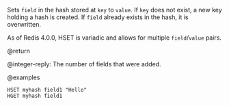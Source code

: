 Sets `field` in the hash stored at `key` to `value`. If `key` does not exist, a
new key holding a hash is created. If `field` already exists in the hash, it is
overwritten.

As of Redis 4.0.0, HSET is variadic and allows for multiple `field`/`value`
pairs.

@return

@integer-reply: The number of fields that were added.

@examples

```cli
HSET myhash field1 "Hello"
HGET myhash field1
```

